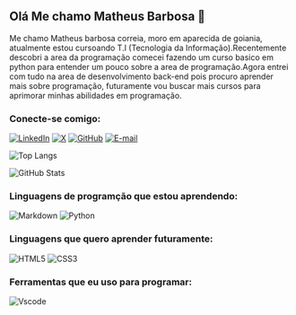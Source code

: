 ## Olá Me chamo Matheus Barbosa 👋

Me chamo Matheus barbosa correia, moro em aparecida de goiania, atualmente estou cursoando T.I (Tecnologia da Informação).Recentemente descobri a area da programação comecei fazendo um curso basico em python para entender um pouco sobre a area de programação.Agora entrei com tudo na area de desenvolvimento back-end pois procuro aprender mais sobre programação, futuramente vou buscar mais cursos para aprimorar minhas abilidades em programação.

### Conecte-se comigo:
[![LinkedIn](https://img.shields.io/badge/LinkedIn-0077B5?style=for-the-badge&logo=linkedin&logoColor=white)](https://www.linkedin.com/in/matheus-barbosa-b39403300/)
[![X](https://img.shields.io/badge/X-000?style=for-the-badge&logo=x)](https://twitter.com/Paulinbakna)
[![GitHub](https://img.shields.io/badge/GitHub-100000?style=for-the-badge&logo=github&logoColor=white)](https://github.com/Paulinbakna)
[![E-mail](https://img.shields.io/badge/-Email-000?style=for-the-badge&logo=microsoft-outlook&logoColor=007BFF)](Barbosamatheus035@gmail.com)

![Top Langs](https://github-readme-stats-git-masterrstaa-rickstaa.vercel.app/api/top-langs/?username=Paulinbakna&layout=compact&bg_color=000&border_color=30A3DC&title_color=E94D5F&text_color=FFF)


![GitHub Stats](https://github-readme-stats.vercel.app/api?username=Paulinbakna&theme=transparent&bg_color=000&border_color=30A3DC&show_icons=true&icon_color=30A3DC&title_color=E94D5F&text_color=FFF)

### Linguagens de programção que estou aprendendo: 

![Markdown](https://img.shields.io/badge/Markdown-000?style=for-the-badge&logo=markdown)
![Python](https://img.shields.io/badge/python-3670A0?style=for-the-badge&logo=python&logoColor=ffdd54)

### Linguagens que quero aprender futuramente:

![HTML5](https://img.shields.io/badge/HTML5-E34F26?style=for-the-badge&logo=html5&logoColor=white)
![CSS3](https://img.shields.io/badge/CSS3-1572B6?style=for-the-badge&logo=css3&logoColor=white)

### Ferramentas que eu uso para programar:

![Vscode](https://img.shields.io/badge/Vscode-007ACC?style=for-the-badge&logo=visual-studio-code&logoColor=white)

